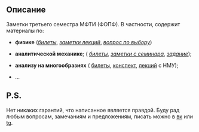 ## Описание
Заметки третьего семестра МФТИ (ФОПФ). В частности, содержит материалы по:

* **физике**
([*билеты*](https://github.com/k1242/notes_3sem/blob/master/physics/gp_tickets/GP_3sem_questions.pdf),
[*заметки лекций*](https://github.com/k1242/notes_3sem/blob/master/physics/general_physics/general_physics.pdf),
[*вопрос по выбору*](https://github.com/k1242/notes_3sem/blob/master/physics/CQ3/CQ3_JacobsLadder.pdf))

* **аналитической механике**;
(
[*билеты*](https://github.com/k1242/notes_3sem/blob/master/anmec/anmec_tickets/AnMec_T.pdf),
[*заметки с семинара*](https://github.com/k1242/notes_3sem/blob/master/anmec/seminars/anmec_notes_v2.pdf),
[*задание*](https://github.com/k1242/notes_3sem/blob/master/HW/Anal_Mec/Khoruzhii_AM_HW.pdf));

* **анализу на многообразиях**
(
[билеты](https://github.com/k1242/notes_3sem/blob/master/matan/matan_tickets/MatAn_T.pdf),
[конспект](https://github.com/k1242/notes_3sem/blob/master/matan/UIM/UIM_varan_3sem.pdf),
[лекций](https://www.youtube.com/playlist?list=PLp9ABVh6_x4E3nHQjBlF_LRUnvKmMnuVH)
с НМУ);
* ...

## P.S.
Нет никаких гарантий, что написанное является правдой. Буду рад любым вопросам, замечаниям и предложениям, писать можно в [вк](https://vk.com/ka1242) или [tg](https://t.me/ka_1242).
